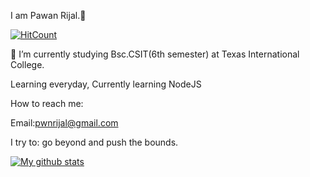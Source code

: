  I am Pawan Rijal.👋

[![HitCount](http://hits.dwyl.com/pawanrijal/pawanrijal.svg)](http://hits.dwyl.com/pawanrijal/pawanrijal)

 🌱 I’m currently studying Bsc.CSIT(6th semester) at Texas International College.
 
 Learning everyday, Currently learning NodeJS
 
 How to reach me:
 
 Email:pwnrijal@gmail.com
 
 I try to: go beyond and push the bounds.
 
 [![My github stats](https://github-readme-stats.vercel.app/api?username=pawanrijal)](https://github.com/anuraghazra/github-readme-stats)


